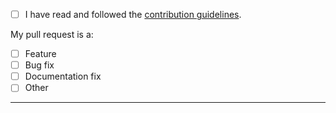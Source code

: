 - [ ] I have read and followed the [contribution guidelines](https://github.com/Alorel/ngforage/blob/master/.github/CONTRIBUTING.md).

My pull request is a:

- [ ] Feature
- [ ] Bug fix
- [ ] Documentation fix
- [ ] Other

-----
